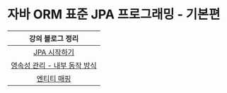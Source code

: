 # 자바 ORM 표준 JPA 프로그래밍 - 기본편

|강의 블로그 정리|
|:---:|
|[JPA 시작하기](https://yeonx.tistory.com/entry/%EC%9E%90%EB%B0%94-ORM-%ED%91%9C%EC%A4%80-JPA-%ED%94%84%EB%A1%9C%EA%B7%B8%EB%9E%98%EB%B0%8D-%EA%B8%B0%EB%B3%B8%ED%8E%B8-JPA-%EC%8B%9C%EC%9E%91%ED%95%98%EA%B8%B0)|
|[영속성 관리 - 내부 동작 방식](https://yeonx.tistory.com/entry/%EC%9E%90%EB%B0%94-ORM-%ED%91%9C%EC%A4%80-JPA-%ED%94%84%EB%A1%9C%EA%B7%B8%EB%9E%98%EB%B0%8D-%EA%B8%B0%EB%B3%B8%ED%8E%B8-%EC%98%81%EC%86%8D%EC%84%B1-%EA%B4%80%EB%A6%AC-%EB%82%B4%EB%B6%80-%EB%8F%99%EC%9E%91-%EB%B0%A9%EC%8B%9D)|
|[엔티티 매핑](https://yeonx.tistory.com/entry/%EC%9E%90%EB%B0%94-ORM-%ED%91%9C%EC%A4%80-JPA-%ED%94%84%EB%A1%9C%EA%B7%B8%EB%9E%98%EB%B0%8D-%EA%B8%B0%EB%B3%B8%ED%8E%B8-%EC%97%94%ED%8B%B0%ED%8B%B0-%EB%A7%A4%ED%95%91)|
